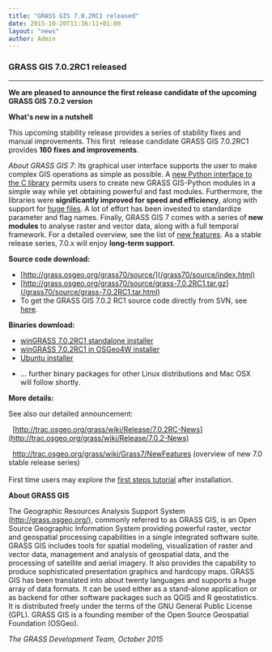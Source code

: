 ```yaml
---
title: "GRASS GIS 7.0.2RC1 released"
date: 2015-10-20T11:36:11+01:00
layout: "news"
author: Admin
---
```


### GRASS GIS 7.0.2RC1 released

------------------------------------------------------------------------

**We are pleased to announce the **first release candidate** of the
upcoming GRASS GIS 7.0.2 version**

**What's new in a nutshell**

This upcoming stability release provides a series of stability fixes and
manual improvements. This first  release candidate GRASS GIS 7.0.2RC1
provides **160 fixes and improvements**.

*About GRASS GIS 7*: Its graphical user interface supports the user to
make complex GIS operations as simple as possible. A [new Python
interface to the C
library](/grass70/manuals/libpython/index.html) permits users
to create new GRASS GIS-Python modules in a simple way while yet
obtaining powerful and fast modules. Furthermore, the libraries were
**significantly improved for speed and efficiency**, along with support
for [huge
files](http://grasswiki.osgeo.org/wiki/Category:Massive_data_analysis).
A lot of effort has been invested to standardize parameter and flag
names. Finally, GRASS GIS 7 comes with a series of **new modules** to
analyse raster and vector data, along with a full temporal framework.
For a detailed overview, see the list of [new
features](http://trac.osgeo.org/grass/wiki/Grass7/NewFeatures). As a
stable release series, 7.0.x will enjoy **long-term support**.

**Source code download:**

-   [http://grass.osgeo.org/grass70/source/](/grass70/source/index.html)
-   [http://grass.osgeo.org/grass70/source/grass-7.0.2RC1.tar.gz](/grass70/source/grass-7.0.2RC1.tar.html)
-   To get the GRASS GIS 7.0.2 RC1 source code directly from SVN, see
    [here](http://trac.osgeo.org/grass/wiki/Release/7.0.2-News).

**Binaries download:**

-   [winGRASS 7.0.2RC1 standalone
    installer](/grass70/binary/mswindows/native/WinGRASS-7.0.2RC1-1-Setup.html)
-   [winGRASS 7.0.2RC1 in OSGeo4W
    installer](http://trac.osgeo.org/osgeo4w/wiki/pkg-grass)
-   [Ubuntu
    installer](https://launchpad.net/~grass/+archive/ubuntu/grass-stable)

<!-- -->

-   \... further binary packages for other Linux distributions and Mac
    OSX will follow shortly.

**More details:**

See also our detailed announcement:


 
[http://trac.osgeo.org/grass/wiki/Release/7.0.2RC-News](http://trac.osgeo.org/grass/wiki/Release/7.0.2-News)



  <http://trac.osgeo.org/grass/wiki/Grass7/NewFeatures> (overview of new
7.0 stable release series)\
\
First time users may explore the [first steps
tutorial](/documentation/first-time-users/index.html) after
installation.


**About GRASS GIS**

The Geographic Resources Analysis Support System
([http://grass.osgeo.org/)](/index.html), commonly referred
to as GRASS GIS, is an Open Source Geographic Information System
providing powerful raster, vector and geospatial processing capabilities
in a single integrated software suite. GRASS GIS includes tools for
spatial modeling, visualization of raster and vector data, management
and analysis of geospatial data, and the processing of satellite and
aerial imagery. It also provides the capability to produce sophisticated
presentation graphics and hardcopy maps. GRASS GIS has been translated
into about twenty languages and supports a huge array of data formats.
It can be used either as a stand-alone application or as backend for
other software packages such as QGIS and R geostatistics. It is
distributed freely under the terms of the GNU General Public License
(GPL). GRASS GIS is a founding member of the Open Source Geospatial
Foundation (OSGeo).

*The GRASS Development Team, October 2015*


